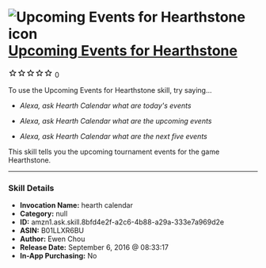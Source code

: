 # &nbsp;<img src="skill_icon" alt="Upcoming Events for Hearthstone icon" width="36"> [Upcoming Events for Hearthstone](http://alexa.amazon.com/#skills/amzn1.ask.skill.8bfd4e2f-a2c6-4b88-a29a-333e7a969d2e)
![0 stars](../../images/ic_star_border_black_18dp_1x.png)![0 stars](../../images/ic_star_border_black_18dp_1x.png)![0 stars](../../images/ic_star_border_black_18dp_1x.png)![0 stars](../../images/ic_star_border_black_18dp_1x.png)![0 stars](../../images/ic_star_border_black_18dp_1x.png) 0

To use the Upcoming Events for Hearthstone skill, try saying...

* *Alexa, ask Hearth Calendar what are today's events*

* *Alexa, ask Hearth Calendar what are the upcoming events*

* *Alexa, ask Hearth Calendar what are the next five events*

This skill tells you the upcoming tournament events for the game Hearthstone.

***

### Skill Details

* **Invocation Name:** hearth calendar
* **Category:** null
* **ID:** amzn1.ask.skill.8bfd4e2f-a2c6-4b88-a29a-333e7a969d2e
* **ASIN:** B01LLXR6BU
* **Author:** Ewen Chou
* **Release Date:** September 6, 2016 @ 08:33:17
* **In-App Purchasing:** No
